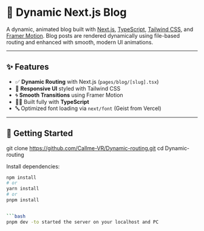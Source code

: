 # 📝 Dynamic Next.js Blog

A dynamic, animated blog built with [Next.js](https://nextjs.org), [TypeScript](https://www.typescriptlang.org/), [Tailwind CSS](https://tailwindcss.com/), and [Framer Motion](https://www.framer.com/motion/). Blog posts are rendered dynamically using file-based routing and enhanced with smooth, modern UI animations.

---

## ✨ Features

- ✅ **Dynamic Routing** with Next.js (`pages/blog/[slug].tsx`)
- 🎨 **Responsive UI** styled with Tailwind CSS
- 🌀 **Smooth Transitions** using Framer Motion
- 🧑‍💻 Built fully with **TypeScript**
- 🔤 Optimized font loading via `next/font` (Geist from Vercel)

---

## 🚀 Getting Started

git clone  https://github.com/Callme-VR/Dynamic-routing.git
cd Dynamic-routing


Install dependencies:

```bash
npm install
# or
yarn install
# or
pnpm install


```bash
pnpm dev -to started the server on your localhost and PC